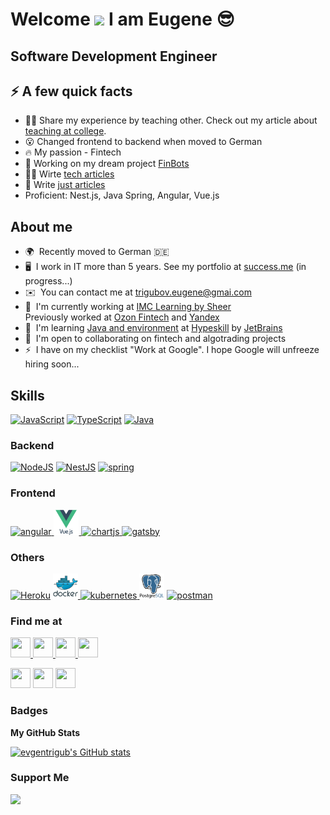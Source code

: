 Welcome ![](https://user-images.githubusercontent.com/18350557/176309783-0785949b-9127-417c-8b55-ab5a4333674e.gif) I am Eugene 😎
=======================================================================================================================================

Software Development Engineer
---------------------------------------------------------

## ⚡ A few quick facts
* 👨‍🏫 Share my experience by teaching other.
Check out my article about [teaching at college](https://journal.tinkoff.ru/it-teacher/).
* 😮 Changed frontend to backend when moved to German
* 🔥 My passion - Fintech
* 💸 Working on my dream project [FinBots](https://finbots-landing.herokuapp.com/)
* 👨‍💻 Wirte [tech articles](https://habr.com/ru/users/evgentrigub/posts/)
* 📔 Write [just articles](https://journal.tinkoff.ru/user92377/) 
* Proficient: Nest.js, Java Spring, Angular, Vue.js

## About me
* 🌍  Recently moved to German 🇩🇪
* 🖥️  I work in IT more than 5 years. See my portfolio at [success.me](http://success.me) (in progress...)
* ✉️  You can contact me at [trigubov.eugene@gmai.com](mailto:trigubov.eugene@gmai.com)
* 🚀  I'm currently working at [IMC Learning by Sheer](http://www.im-c.com/) \
  Previously worked at [Ozon Fintech](https://www.linkedin.com/company/llc-internet-solutions-ozon-ru-/) and [Yandex](https://www.linkedin.com/company/yandex/)
* 🧠  I'm learning [Java and environment](https://hyperskill.org/profile/601651) at [Hypeskill](https://hi.hyperskill.org/how-we-teach) by [JetBrains](https://www.jetbrains.com)
* 🤝  I'm open to collaborating on fintech and algotrading projects
* ⚡  I have on my checklist "Work at Google". I hope Google will unfreeze hiring soon...

## Skills
<p align="left">
  <a href="https://developer.mozilla.org/en-US/docs/Web/JavaScript" target="_blank" rel="noreferrer"><img src="https://raw.githubusercontent.com/danielcranney/readme-generator/main/public/icons/skills/javascript-colored.svg" width="36" height="36" alt="JavaScript" /></a>
  <a href="https://www.typescriptlang.org/" target="_blank" rel="noreferrer"><img src="https://raw.githubusercontent.com/danielcranney/readme-generator/main/public/icons/skills/typescript-colored.svg" width="36" height="36" alt="TypeScript" /></a>
  <a href="https://www.oracle.com/java/" target="_blank" rel="noreferrer"><img src="https://raw.githubusercontent.com/danielcranney/readme-generator/main/public/icons/skills/java-colored.svg" width="36" height="36" alt="Java" /></a>
</p>
  
### Backend
<p align="left">
  <a href="https://nodejs.org/en/" target="_blank" rel="noreferrer"><img src="https://raw.githubusercontent.com/danielcranney/readme-generator/main/public/icons/skills/nodejs-colored.svg" width="36" height="36" alt="NodeJS" /></a>
  <a href="https://docs.nestjs.com/" target="_blank" rel="noreferrer"><img src="https://raw.githubusercontent.com/danielcranney/readme-generator/main/public/icons/skills/nestjs-colored.svg" width="36" height="36" alt="NestJS" /></a>
  <a href="https://spring.io/" target="_blank" rel="noreferrer"> <img src="https://www.vectorlogo.zone/logos/springio/springio-icon.svg" alt="spring" width="40" height="40"/> </a> 

### Frontend
<p align="left"> 
  <a href="https://angular.io" target="_blank" rel="noreferrer"> <img src="https://angular.io/assets/images/logos/angular/angular.svg" alt="angular" width="40" height="40"/> </a>
  <a href="https://vuejs.org/" target="_blank" rel="noreferrer"> <img src="https://raw.githubusercontent.com/devicons/devicon/master/icons/vuejs/vuejs-original-wordmark.svg" alt="vuejs" width="40" height="40"/> </a> 
  <a href="https://www.chartjs.org" target="_blank" rel="noreferrer"> <img src="https://www.chartjs.org/media/logo-title.svg" alt="chartjs" width="40" height="40"/> </a>
    <a href="https://www.gatsbyjs.com/" target="_blank" rel="noreferrer"> <img src="https://www.vectorlogo.zone/logos/gatsbyjs/gatsbyjs-icon.svg" alt="gatsby" width="40" height="40"/> </a> 
</p>

### Others
<p align="left"> 
  <a href="https://www.heroku.com/" target="_blank" rel="noreferrer"><img src="https://raw.githubusercontent.com/danielcranney/readme-generator/main/public/icons/skills/heroku-colored.svg" width="36" height="36" alt="Heroku" /></a>
  <a href="https://www.docker.com/" target="_blank" rel="noreferrer"> <img src="https://raw.githubusercontent.com/devicons/devicon/master/icons/docker/docker-original-wordmark.svg" alt="docker" width="40" height="40"/> </a> 
  <a href="https://kubernetes.io" target="_blank" rel="noreferrer"> <img src="https://www.vectorlogo.zone/logos/kubernetes/kubernetes-icon.svg" alt="kubernetes" width="40" height="40"/> </a>
  <a href="https://www.postgresql.org" target="_blank" rel="noreferrer"> <img src="https://raw.githubusercontent.com/devicons/devicon/master/icons/postgresql/postgresql-original-wordmark.svg" alt="postgresql" width="40" height="40"/></a> 
  <a href="https://postman.com" target="_blank" rel="noreferrer"> <img src="https://www.vectorlogo.zone/logos/getpostman/getpostman-icon.svg" alt="postman" width="40" height="40"/> </a>  
</p>

### Find me at

<p align="left"> 
   <a href="https://www.github.com/evgentrigub" target="_blank" rel="noreferrer">
     <img src="https://raw.githubusercontent.com/danielcranney/readme-generator/main/public/icons/socials/github.svg" width="32" height="32" />
  </a> 
  <a href="https://www.linkedin.com/in/evgentrigub" target="_blank" rel="noreferrer">
    <img src="https://raw.githubusercontent.com/danielcranney/readme-generator/main/public/icons/socials/linkedin.svg" width="32" height="32" />
  </a> 
  <a href="https://medium.com/trigubov.eugene" target="blank">
    <img src="https://raw.githubusercontent.com/rahuldkjain/github-profile-readme-generator/master/src/images/icons/Social/medium.svg" height="32" width="32" />
  </a>
  <a href="https://www.leetcode.com/evgentrigub" target="blank">
    <img src="https://raw.githubusercontent.com/rahuldkjain/github-profile-readme-generator/master/src/images/icons/Social/leet-code.svg" height="32" width="32" />
  </a>
  
  <a href="http://www.instagram.com/evgen_success" target="_blank" rel="noreferrer"><img src="https://raw.githubusercontent.com/danielcranney/readme-generator/main/public/icons/socials/instagram.svg" width="32" height="32" /></a>
  <a href="https://www.facebook.com/eugene.trigubov" target="_blank" rel="noreferrer"><img src="https://raw.githubusercontent.com/danielcranney/readme-generator/main/public/icons/socials/facebook.svg" width="32" height="32" /></a> 
  <a href="https://www.twitter.com/evgentrigub" target="_blank" rel="noreferrer"><img src="https://raw.githubusercontent.com/danielcranney/readme-generator/main/public/icons/socials/twitter.svg" width="32" height="32" /></a>
  
</p>

### Badges

<b>My GitHub Stats</b>

<a href="http://www.github.com/evgentrigub"><img src="https://github-readme-stats.vercel.app/api?username=evgentrigub&show_icons=true&hide=stars,contribs&count_private=true&title_color=0891b2&text_color=ffffff&icon_color=0891b2&bg_color=1c1917&hide_border=true&show_icons=true" alt="evgentrigub's GitHub stats" /></a>

### Support Me

<a href="https://www.buymeacoffee.com/evgentrigub"><img src="https://cdn.buymeacoffee.com/buttons/v2/default-yellow.png" width="200" /></a>
